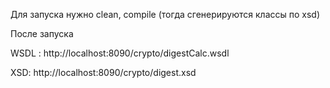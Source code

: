 Для запуска нужно clean, compile (тогда сгенерируются классы по xsd)

После запуска

WSDL : http://localhost:8090/crypto/digestCalc.wsdl

XSD: http://localhost:8090/crypto/digest.xsd